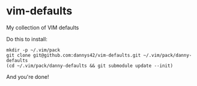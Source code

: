 # vim-defaults
My collection of VIM defaults

Do this to install:

```
mkdir -p ~/.vim/pack
git clone git@github.com:dannys42/vim-defaults.git ~/.vim/pack/danny-defaults
(cd ~/.vim/pack/danny-defaults && git submodule update --init)
```


And you're done!
